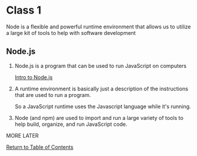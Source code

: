 # Class 1

Node is a flexible and powerful runtime environment that allows us to utilize a large kit of tools to help with software development

## Node.js

1. Node.js is a program that can be used to run JavaScript on computers

    [Intro to Node.js](https://www.sitepoint.com/an-introduction-to-node-js/)

2. A runtime environment is basically just a description of the instructions that are used to run a program.

    So a JavaScript runtime uses the Javascript language while it's running.

3. Node (and npm) are used to import and run a large variety of tools to help build, organize, and run JavaScript code. 

MORE LATER

[Return to Table of Contents](https://haydencleaver.github.io/reading-notes/)